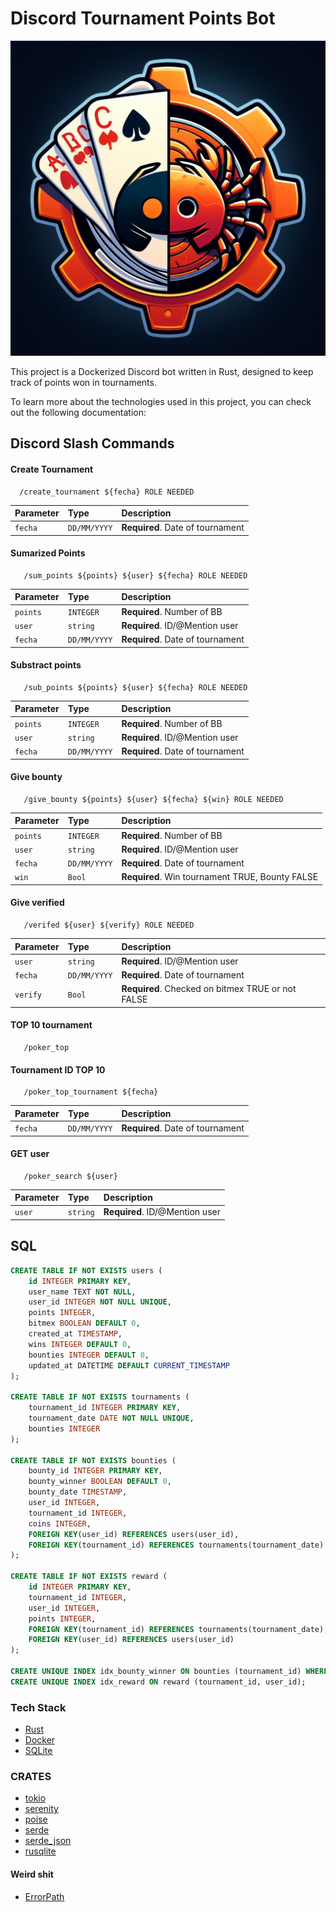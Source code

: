 # Discord Tournament Points Bot

![Logo](logo.jpg)

This project is a Dockerized Discord bot written in Rust, designed to keep track of points won in tournaments.

To learn more about the technologies used in this project, you can check out the following documentation:

## Discord Slash Commands

#### Create Tournament

```http
  /create_tournament ${fecha} ROLE NEEDED
```

| Parameter | Type         | Description                      |
| :-------- | :----------- | :------------------------------- |
| `fecha`   | `DD/MM/YYYY` | **Required**. Date of tournament |

#### Sumarized Points

```http
   /sum_points ${points} ${user} ${fecha} ROLE NEEDED
```

| Parameter | Type         | Description                      |
| :-------- | :----------- | :------------------------------- |
| `points`  | `INTEGER`    | **Required**. Number of BB       |
| `user`    | `string`     | **Required**. ID/@Mention user   |
| `fecha`   | `DD/MM/YYYY` | **Required**. Date of tournament |

#### Substract points

```http
   /sub_points ${points} ${user} ${fecha} ROLE NEEDED
```

| Parameter | Type         | Description                      |
| :-------- | :----------- | :------------------------------- |
| `points`  | `INTEGER`    | **Required**. Number of BB       |
| `user`    | `string`     | **Required**. ID/@Mention user   |
| `fecha`   | `DD/MM/YYYY` | **Required**. Date of tournament |

#### Give bounty

```http
   /give_bounty ${points} ${user} ${fecha} ${win} ROLE NEEDED
```

| Parameter | Type         | Description                                     |
| :-------- | :----------- | :---------------------------------------------- |
| `points`  | `INTEGER`    | **Required**. Number of BB                      |
| `user`    | `string`     | **Required**. ID/@Mention user                  |
| `fecha`   | `DD/MM/YYYY` | **Required**. Date of tournament                |
| `win`     | `Bool`       | **Required**. Win tournament TRUE, Bounty FALSE |

#### Give verified

```http
   /verifed ${user} ${verify} ROLE NEEDED
```

| Parameter | Type         | Description                                       |
| :-------- | :----------- | :------------------------------------------------ |
| `user`    | `string`     | **Required**. ID/@Mention user                    |
| `fecha`   | `DD/MM/YYYY` | **Required**. Date of tournament                  |
| `verify`  | `Bool`       | **Required**. Checked on bitmex TRUE or not FALSE |

#### TOP 10 tournament

```http
   /poker_top
```

#### Tournament ID TOP 10

```http
   /poker_top_tournament ${fecha}
```

| Parameter | Type         | Description                      |
| :-------- | :----------- | :------------------------------- |
| `fecha`   | `DD/MM/YYYY` | **Required**. Date of tournament |

#### GET user

```http
   /poker_search ${user}
```

| Parameter | Type     | Description                    |
| :-------- | :------- | :----------------------------- |
| `user`    | `string` | **Required**. ID/@Mention user |

## SQL

```sql
CREATE TABLE IF NOT EXISTS users (
    id INTEGER PRIMARY KEY,
    user_name TEXT NOT NULL,
    user_id INTEGER NOT NULL UNIQUE,
    points INTEGER,
    bitmex BOOLEAN DEFAULT 0,
    created_at TIMESTAMP,
    wins INTEGER DEFAULT 0,
    bounties INTEGER DEFAULT 0,
    updated_at DATETIME DEFAULT CURRENT_TIMESTAMP
);

CREATE TABLE IF NOT EXISTS tournaments (
    tournament_id INTEGER PRIMARY KEY,
    tournament_date DATE NOT NULL UNIQUE,
    bounties INTEGER
);

CREATE TABLE IF NOT EXISTS bounties (
    bounty_id INTEGER PRIMARY KEY,
    bounty_winner BOOLEAN DEFAULT 0,
    bounty_date TIMESTAMP,
    user_id INTEGER,
    tournament_id INTEGER,
    coins INTEGER,
    FOREIGN KEY(user_id) REFERENCES users(user_id),
    FOREIGN KEY(tournament_id) REFERENCES tournaments(tournament_date)
);

CREATE TABLE IF NOT EXISTS reward (
    id INTEGER PRIMARY KEY,
    tournament_id INTEGER,
    user_id INTEGER,
    points INTEGER,
    FOREIGN KEY(tournament_id) REFERENCES tournaments(tournament_date),
    FOREIGN KEY(user_id) REFERENCES users(user_id)
);

CREATE UNIQUE INDEX idx_bounty_winner ON bounties (tournament_id) WHERE bounty_winner = 1;
CREATE UNIQUE INDEX idx_reward ON reward (tournament_id, user_id);
```

### Tech Stack

- [Rust](https://www.rust-lang.org/)
- [Docker](https://www.docker.com/)
- [SQLite](https://sqlite.org/)

### CRATES

- [tokio](https://docs.rs/tokio/latest/tokio/)
- [serenity](https://docs.rs/serenity/latest/serenity/)
- [poise](https://docs.rs/poise/latest/poise/)
- [serde](https://docs.rs/serde/latest/serde/)
- [serde_json](https://docs.rs/serde_json/latest/serde_json/index.html)
- [rusqlite](https://docs.rs/rusqlite/latest/rusqlite/)

#### Weird shit

- [ErrorPath](https://stackoverflow.com/questions/7250130/how-to-stop-mingw-and-msys-from-mangling-path-names-given-at-the-command-line/34386471#34386471)
